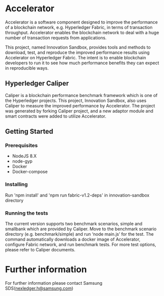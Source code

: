 # Accelerator
Accelerator is a software component designed to improve the performance of a blockchain network, e.g. Hyperledger Fabric, in terms of transaction throughput. Accelerator enables the blockchain network to deal with a huge number of transaction requests from applications. 

This project, named Innovation Sandbox, provides tools and methods to download, test, and reproduce the improved performance results using Accelerator on Hyperledger Fabric. The intent is to enable blockchain developers to run it to see how much performance benefits they can expect in reproducible ways.

## Hyperledger Caliper
Caliper is a blockchain performance benchmark framework which is one of the Hyperledger projects. This project, Innovation Sandbox, also uses Caliper to measure the improved performance by Accelerator. The project was generated by forking Caliper project, and a new adaptor module and smart contracts were added to utilize Accelerator.

## Getting Started
### Prerequisites
- NodeJS 8.X
- node-gyp
- Docker
- Docker-compose

### Installing
Run 'npm install' and 'npm run fabric-v1.2-deps' in innovation-sandbox directory

### Running the tests
The current version supports two benchmark scenarios, simple and smallbank which are provided by Caliper. Move to the benchmark scenario directory (e.g. benchmark/simple) and run ‘node main.js’ for the test. The command automatically downloads a docker image of Accelerator, configure Fabric network, and run benchmark tests.
For more test options, please refer to Caliper documents.

# Further information
For further information please contact Samsung SDS(nexledger.h@samsung.com)
